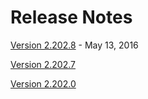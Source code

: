 # Release Notes #

[Version 2.202.8](2_202_8.html)  - May 13, 2016

[Version 2.202.7](2_202_7.html)

[Version 2.202.0](202_0.html)